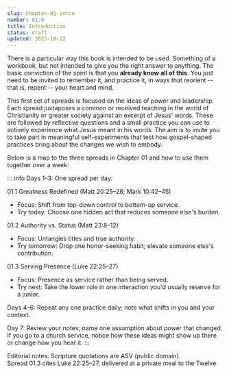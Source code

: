 ```yaml
---
slug: chapter-01-intro
number: 01.0
title: Introduction
status: draft
updated: 2025-10-22
---
```


There is a particular way this book is intended to be used. Something of a workbook, but not intended to give you the right answer to anything. The basic conviction of the spirit is that you **already know all of this**.
You just need to be invited to remember it, and practice it, in ways that reorient -- that is, repent -- your heart and mind.

This first set of spreads is focused on the ideas of power and leadership. Each spread juxtaposes a common or received teaching in the world of Christianity or greater society against an excerpt of Jesus' words. These are followed by reflective questions and a small practice you can use to actively experience what Jesus meant in his words. The aim is to invite you to take part in meaningful self-experiments that test how gospel-shaped practices bring about the changes we wish to embody.

Below is a map to the three spreads in Chapter 01 and how to use them together over a week:

::: info
Days 1–3: One spread per day:

01.1 Greatness Redefined (Matt 20:25–28; Mark 10:42–45)

* Focus: Shift from top-down control to bottom-up service.
* Try today: Choose one hidden act that reduces someone else's burden.

01.2 Authority vs. Status (Matt 23:8–12)

* Focus: Untangles titles and true authority.
* Try tomorrow: Drop one honor-seeking habit; elevate someone else's contribution.

01.3 Serving Presence (Luke 22:25–27)

* Focus: Presence as service rather than being served.
* Try next: Take the lower role in one interaction you'd usually reserve for a junior.

Days 4–6: Repeat any one practice daily; note what shifts in you and your context.

Day 7: Review your notes; name one assumption about power that changed. If you go to a church service, notice how these ideas might show up there or change how you hear it.
:::

Editorial notes:
Scripture quotations are ASV (public domain).  
Spread 01.3 cites Luke 22:25–27, delivered at a private meal to the Twelve
